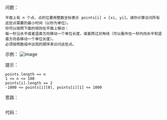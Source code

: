 问题：
```
平面上有 n 个点，点的位置用整数坐标表示 points[i] = [xi, yi]。请你计算访问所有这些点需要的最小时间（以秒为单位）。
你可以按照下面的规则在平面上移动：
每一秒沿水平或者竖直方向移动一个单位长度，或者跨过对角线（可以看作在一秒内向水平和竖直方向各移动一个单位长度）。
必须按照数组中出现的顺序来访问这些点。
```
示例：
![image](https://assets.leetcode-cn.com/aliyun-lc-upload/uploads/2019/11/24/1626_example_1.png)

提示：
```
points.length == n
1 <= n <= 100
points[i].length == 2
-1000 <= points[i][0], points[i][1] <= 1000
```
思路：
```

```
代码：
```python

```
